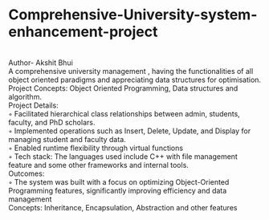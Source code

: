 # Comprehensive-University-system-enhancement-project
<br>
Author- Akshit Bhui
<br>
A comprehensive university management , having the functionalities of all object oriented paradigms and appreciating data structures for optimisation. 
<br>
Project Concepts: Object Oriented Programming, Data structures and algorithm. <br>
Project Details:<br>
   ◦	 Facilitated hierarchical class relationships between admin, students, faculty, and PhD scholars.<br>
   ◦	 Implemented operations such as Insert, Delete, Update, and Display for managing student and faculty data.<br>
   ◦	  Enabled runtime flexibility through virtual functions<br>
   ◦	Tech stack: The languages used include C++ with file management feature and some other frameworks and internal tools.<br>
Outcomes: <br>
◦	The system was built with a focus on optimizing Object-Oriented Programming features, significantly improving efficiency and data management<br>
Concepts: Inheritance, Encapsulation, Abstraction and other features
